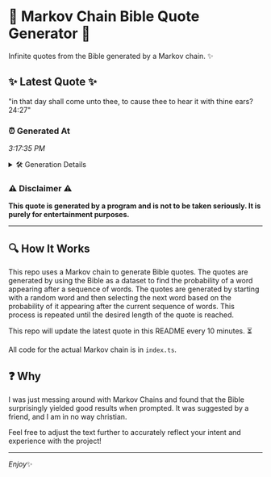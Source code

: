 # 📖 Markov Chain Bible Quote Generator 📖

Infinite quotes from the Bible generated by a Markov chain. ✨

## ✨ Latest Quote ✨
"in that day shall come unto thee, to cause thee to hear it with thine ears? 24:27"

### ⏰ Generated At
*3:17:35 PM*

<details>
    <summary>🛠️ Generation Details</summary>
    <p>
        <strong>🌱 Seed:</strong> in<br>
        <strong>🔄 Iterations:</strong> 16<br>
        <strong>📜 Context History:</strong><br>[ in ]: that<br>[ in, that ]: day<br>[ in, that, day ]: shall<br>[ in, that, day, shall ]: come<br>[ in, that, day, shall, come ]: unto<br>[ in, that, day, shall, come, unto ]: thee,<br>[ that, day, shall, come, unto, thee, ]: to<br>[ day, shall, come, unto, thee,, to ]: cause<br>[ shall, come, unto, thee,, to, cause ]: thee<br>[ come, unto, thee,, to, cause, thee ]: to<br>[ unto, thee,, to, cause, thee, to ]: hear<br>[ thee,, to, cause, thee, to, hear ]: it<br>[ to, cause, thee, to, hear, it ]: with<br>[ cause, thee, to, hear, it, with ]: thine<br>[ thee, to, hear, it, with, thine ]: ears?<br>[ to, hear, it, with, thine, ears? ]: 24:27<br>
    </p>
</details>

### ⚠️ Disclaimer ⚠️
**This quote is generated by a program and is not to be taken seriously. It is purely for entertainment purposes.**

---

## 🔍 How It Works

This repo uses a Markov chain to generate Bible quotes. The quotes are generated by using the Bible as a dataset to find the probability of a word appearing after a sequence of words. The quotes are generated by starting with a random word and then selecting the next word based on the probability of it appearing after the current sequence of words. This process is repeated until the desired length of the quote is reached.

This repo will update the latest quote in this README every 10 minutes. ⏳

All code for the actual Markov chain is in `index.ts`.

## ❓ Why

I was just messing around with Markov Chains and found that the Bible surprisingly yielded good results when prompted. 
It was suggested by a friend, and I am in no way christian.

Feel free to adjust the text further to accurately reflect your intent and experience with the project!

---

*Enjoy*✨
